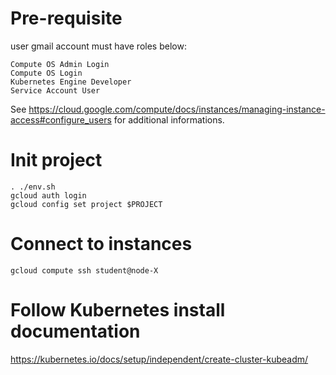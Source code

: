 # Pre-requisite

user gmail account must have roles below:
```
Compute OS Admin Login
Compute OS Login
Kubernetes Engine Developer
Service Account User
```
See https://cloud.google.com/compute/docs/instances/managing-instance-access#configure_users for additional informations.

# Init project

```
. ./env.sh
gcloud auth login
gcloud config set project $PROJECT
```

# Connect to instances

``` shell
gcloud compute ssh student@node-X
```

# Follow Kubernetes install documentation 

https://kubernetes.io/docs/setup/independent/create-cluster-kubeadm/

